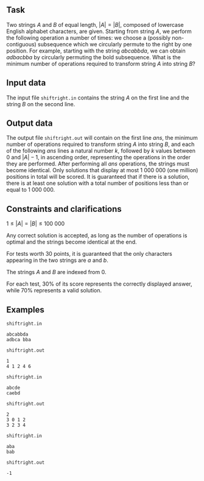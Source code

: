 ## Task

Two strings $A$ and $B$ of equal length, $|A| = |B|$, composed of lowercase English alphabet characters, are given. Starting from string $A$, we perform the following operation a number of times: we choose a (possibly non-contiguous) subsequence which we circularly permute to the right by one position. For example, starting with the string $abcabbda$, we can obtain $adbacbba$ by circularly permuting the bold subsequence. What is the minimum number of operations required to transform string $A$ into string $B$?

## Input data

The input file `shiftright.in` contains the string $A$ on the first line and the string $B$ on the second line.

## Output data

The output file `shiftright.out` will contain on the first line $ans$, the minimum number of operations required to transform string $A$ into string $B$, and each of the following $ans$ lines a natural number $k$, followed by $k$ values between $0$ and $|A| - 1$, in ascending order, representing the operations in the order they are performed. After performing all $ans$ operations, the strings must become identical. Only solutions that display at most $1\ 000\ 000$ (one million) positions in total will be scored. It is guaranteed that if there is a solution, there is at least one solution with a total number of positions less than or equal to $1\ 000\ 000$.

## Constraints and clarifications

$1 \leq |A| = |B| \leq 100\ 000$

Any correct solution is accepted, as long as the number of operations is optimal and the strings become identical at the end.

For tests worth 30 points, it is guaranteed that the only characters appearing in the two strings are $a$ and $b$.

The strings $A$ and $B$ are indexed from $0$.

For each test, 30% of its score represents the correctly displayed answer, while 70% represents a valid solution.

## Examples

`shiftright.in`
```
abcabbda
adbca bba
```

`shiftright.out`
```
1
4 1 2 4 6
```

`shiftright.in`
```
abcde
caebd
```

`shiftright.out`
```
2
3 0 1 2
3 2 3 4
```

`shiftright.in`
```
aba
bab
```

`shiftright.out`
```
-1
```